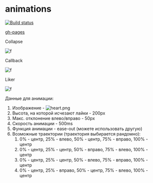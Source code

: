 # animations

[![Build status](https://ci.appveyor.com/api/projects/status/nt91yx0oc497357j?svg=true)](https://ci.appveyor.com/project/Stanislavsus-edu/animations)

[gh-pages](https://stanislavsus-edu.github.io/animations/)


Collapse

![f](https://raw.githubusercontent.com/netology-code/ahj-homeworks/simplification/anim/pic/collapse.gif)

Callback

![f](https://raw.githubusercontent.com/netology-code/ahj-homeworks/simplification/anim/pic/callback.gif)

Liker

![f](https://raw.githubusercontent.com/netology-code/ahj-homeworks/simplification/anim/pic/liker.gif)

Данные для анимации:
1. Изображение - ![heart.png](https://raw.githubusercontent.com/netology-code/ahj-homeworks/simplification/anim/pic/heart.png)
1. Высота, на которой исчезают лайки - 200px
1. Макс. отклонение влево/вправо - 50px
1. Скорость анимации - 500ms
1. Функция анимации - ease-out (можете использовать другую)
1. Возможные траектории (траектория выбирается рандомно):
    1. 0% - центр, 25% - влево, 50% - центр, 75% - вправо, 100% - центр
    1. 0% - центр, 25% - центр, 50% - вправо, 75% - влево, 100% - центр
    1. 0% - центр, 25% - центр, 50% - влево, 75% - вправо, 100% - центр
    1. 0% - центр, 25% - вправо, 50% - центр, 75% - влево, 100% - центр

